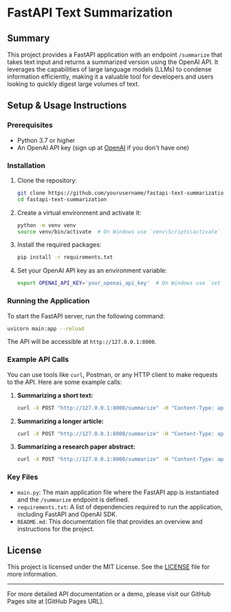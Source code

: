 # FastAPI Text Summarization

## Summary

This project provides a FastAPI application with an endpoint `/summarize` that takes text input and returns a summarized version using the OpenAI API. It leverages the capabilities of large language models (LLMs) to condense information efficiently, making it a valuable tool for developers and users looking to quickly digest large volumes of text.

## Setup & Usage Instructions

### Prerequisites

- Python 3.7 or higher
- An OpenAI API key (sign up at [OpenAI](https://www.openai.com/) if you don't have one)

### Installation

1. Clone the repository:
   ```bash
   git clone https://github.com/yourusername/fastapi-text-summarization.git
   cd fastapi-text-summarization
   ```

2. Create a virtual environment and activate it:
   ```bash
   python -m venv venv
   source venv/bin/activate  # On Windows use `venv\Scripts\activate`
   ```

3. Install the required packages:
   ```bash
   pip install -r requirements.txt
   ```

4. Set your OpenAI API key as an environment variable:
   ```bash
   export OPENAI_API_KEY='your_openai_api_key'  # On Windows use `set OPENAI_API_KEY='your_openai_api_key'`
   ```

### Running the Application

To start the FastAPI server, run the following command:
```bash
uvicorn main:app --reload
```

The API will be accessible at `http://127.0.0.1:8000`.

### Example API Calls

You can use tools like `curl`, Postman, or any HTTP client to make requests to the API. Here are some example calls:

1. **Summarizing a short text:**
   ```bash
   curl -X POST "http://127.0.0.1:8000/summarize" -H "Content-Type: application/json" -d '{"text": "FastAPI is a modern web framework for building APIs with Python 3.6+ based on standard Python type hints."}'
   ```

2. **Summarizing a longer article:**
   ```bash
   curl -X POST "http://127.0.0.1:8000/summarize" -H "Content-Type: application/json" -d '{"text": "In recent years, the field of artificial intelligence has seen tremendous growth. From self-driving cars to advanced natural language processing, AI technologies are reshaping various industries and creating new opportunities for innovation."}'
   ```

3. **Summarizing a research paper abstract:**
   ```bash
   curl -X POST "http://127.0.0.1:8000/summarize" -H "Content-Type: application/json" -d '{"text": "This paper explores the implications of deep learning on the future of automated systems. We analyze the current state of the technology and predict its impact on various sectors."}'
   ```

### Key Files

- `main.py`: The main application file where the FastAPI app is instantiated and the `/summarize` endpoint is defined.
- `requirements.txt`: A list of dependencies required to run the application, including FastAPI and OpenAI SDK.
- `README.md`: This documentation file that provides an overview and instructions for the project.

## License

This project is licensed under the MIT License. See the [LICENSE](LICENSE) file for more information.

---

For more detailed API documentation or a demo, please visit our GitHub Pages site at [GitHub Pages URL].